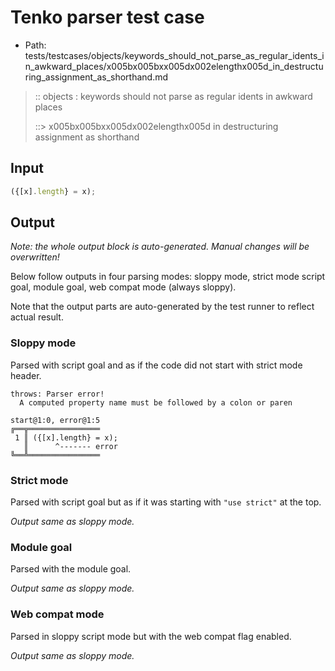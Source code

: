 # Tenko parser test case

- Path: tests/testcases/objects/keywords_should_not_parse_as_regular_idents_in_awkward_places/x005bx005bxx005dx002elengthx005d_in_destructuring_assignment_as_shorthand.md

> :: objects : keywords should not parse as regular idents in awkward places
>
> ::> x005bx005bxx005dx002elengthx005d in destructuring assignment as shorthand

## Input

`````js
({[x].length} = x);
`````

## Output

_Note: the whole output block is auto-generated. Manual changes will be overwritten!_

Below follow outputs in four parsing modes: sloppy mode, strict mode script goal, module goal, web compat mode (always sloppy).

Note that the output parts are auto-generated by the test runner to reflect actual result.

### Sloppy mode

Parsed with script goal and as if the code did not start with strict mode header.

`````
throws: Parser error!
  A computed property name must be followed by a colon or paren

start@1:0, error@1:5
╔══╦════════════════
 1 ║ ({[x].length} = x);
   ║      ^------- error
╚══╩════════════════

`````

### Strict mode

Parsed with script goal but as if it was starting with `"use strict"` at the top.

_Output same as sloppy mode._

### Module goal

Parsed with the module goal.

_Output same as sloppy mode._

### Web compat mode

Parsed in sloppy script mode but with the web compat flag enabled.

_Output same as sloppy mode._
